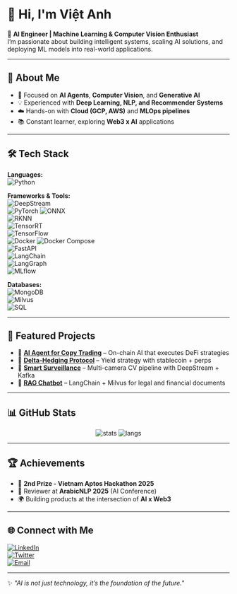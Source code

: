 # 👋 Hi, I'm Việt Anh  

🚀 **AI Engineer | Machine Learning & Computer Vision Enthusiast**  
I’m passionate about building intelligent systems, scaling AI solutions, and deploying ML models into real-world applications.  

---

## 🌟 About Me
- 🎯 Focused on **AI Agents**, **Computer Vision**, and **Generative AI**  
- 💡 Experienced with **Deep Learning, NLP, and Recommender Systems**  
- ☁️ Hands-on with **Cloud (GCP, AWS)** and **MLOps pipelines**  
- 📚 Constant learner, exploring **Web3 x AI** applications  

---

## 🛠️ Tech Stack

**Languages:**  
![Python](https://img.shields.io/badge/Python-3776AB?style=for-the-badge&logo=python&logoColor=white)  

**Frameworks & Tools:**  
![DeepStream](https://img.shields.io/badge/DeepStream-76B900?style=for-the-badge&logo=nvidia&logoColor=white)  
![PyTorch](https://img.shields.io/badge/PyTorch-EE4C2C?style=for-the-badge&logo=pytorch&logoColor=white) 
![ONNX](https://img.shields.io/badge/ONNX-005CED?style=for-the-badge&logo=onnx&logoColor=white)  
![RKNN](https://img.shields.io/badge/RKNN-009688?style=for-the-badge&logo=rockchip&logoColor=white)  
![TensorRT](https://img.shields.io/badge/TensorRT-76B900?style=for-the-badge&logo=nvidia&logoColor=white)  
![TensorFlow](https://img.shields.io/badge/TensorFlow-FF6F00?style=for-the-badge&logo=tensorflow&logoColor=white)  
![Docker](https://img.shields.io/badge/Docker-2496ED?style=for-the-badge&logo=docker&logoColor=white) 
![Docker Compose](https://img.shields.io/badge/Docker_Compose-2496ED?style=for-the-badge&logo=docker&logoColor=white)  
![FastAPI](https://img.shields.io/badge/FastAPI-009688?style=for-the-badge&logo=fastapi&logoColor=white)  
![LangChain](https://img.shields.io/badge/LangChain-000000?style=for-the-badge&logo=chainlink&logoColor=white)  
![LangGraph](https://img.shields.io/badge/LangGraph-4CAF50?style=for-the-badge&logo=graph&logoColor=white)  
![MLflow](https://img.shields.io/badge/MLflow-0194E2?style=for-the-badge&logo=mlflow&logoColor=white)  

**Databases:**  
![MongoDB](https://img.shields.io/badge/MongoDB-47A248?style=for-the-badge&logo=mongodb&logoColor=white)  
![Milvus](https://img.shields.io/badge/Milvus-00B8D9?style=for-the-badge&logo=milvus&logoColor=white)  
![SQL](https://img.shields.io/badge/SQL-003B57?style=for-the-badge&logo=sqlite&logoColor=white)  

---

## 🚀 Featured Projects

- 🔹 **[AI Agent for Copy Trading](#)** – On-chain AI that executes DeFi strategies  
- 🔹 **[Delta-Hedging Protocol](#)** – Yield strategy with stablecoin + perps  
- 🔹 **[Smart Surveillance](#)** – Multi-camera CV pipeline with DeepStream + Kafka  
- 🔹 **[RAG Chatbot](#)** – LangChain + Milvus for legal and financial documents  

---

## 📊 GitHub Stats

<p align="center">
  <img src="https://github-readme-stats.vercel.app/api?username=your-username&show_icons=true&theme=radical" alt="stats" />
  <img src="https://github-readme-stats.vercel.app/api/top-langs/?username=your-username&layout=compact&theme=radical" alt="langs" />
</p>

---

## 🏆 Achievements
- 🥈 **2nd Prize - Vietnam Aptos Hackathon 2025**  
- 🧠 Reviewer at **ArabicNLP 2025** (AI Conference)  
- 🌍 Building products at the intersection of **AI x Web3**  

---

## 🌐 Connect with Me
[![LinkedIn](https://img.shields.io/badge/LinkedIn-0A66C2?style=for-the-badge&logo=linkedin&logoColor=white)](https://linkedin.com/in/your-link)  
[![Twitter](https://img.shields.io/badge/Twitter-1DA1F2?style=for-the-badge&logo=twitter&logoColor=white)](https://twitter.com/your-handle)  
[![Email](https://img.shields.io/badge/Email-D14836?style=for-the-badge&logo=gmail&logoColor=white)](mailto:yourmail@example.com)  

---

✨ *"AI is not just technology, it’s the foundation of the future."*
